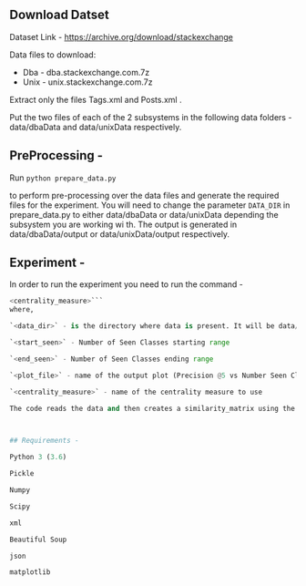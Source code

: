 ## Download Datset
Dataset Link - https://archive.org/download/stackexchange

Data files to download:
- Dba - dba.stackexchange.com.7z
- Unix - unix.stackexchange.com.7z

Extract only the files Tags.xml and Posts.xml .

Put the two files of each of the 2 subsystems in the following data folders - data/dbaData and data/unixData respectively.


## PreProcessing - 
Run `python prepare_data.py `

to perform pre-processing over the data files and generate the required files for the experiment. You will need to change the parameter `DATA_DIR` in prepare_data.py to either data/dbaData or data/unixData depending the subsystem you are working wi
th. The output is generated in data/dbaData/output or data/unixData/output respectively.



## Experiment - 

In order to run the experiment you need to run the command - 
``` python main.py --data_dir=<data_dir> --start_seen=<start_seen> --end_seen=<end_seen> --plot_file=<plot_file> --measure=
<centrality_measure>```
where,

`<data_dir>` - is the directory where data is present. It will be data/dbaData/output or data/unixData/output depending on the subsystem.

`<start_seen>` - Number of Seen Classes starting range

`<end_seen>` - Number of Seen Classes ending range

`<plot_file>` - name of the output plot (Precision @5 vs Number Seen Classes) that will be generated.

`<centrality_measure>` - name of the centrality measure to use 

The code reads the data and then creates a similarity_matrix using the boltzman machine. If the file similarity_matrix.npy is already present in data_dir, it skips its recomputation, if it is not present, it trains the similarity_matrix again and saves in the data_dir folder. It then runs the Active Zero Shot Learning Algorithm and gets the Precision @ 5 scores and produces the final plot and png file.



## Requirements - 

Python 3 (3.6)

Pickle

Numpy

Scipy

xml

Beautiful Soup

json

matplotlib
